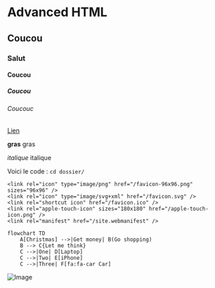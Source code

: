 # Advanced HTML

## Coucou

### Salut

#### Coucou

##### Coucou

###### Coucouc

[Lien](www.google.fr)


**gras** gras

_italique_ italique

Voici le code : `cd dossier/`

```
<link rel="icon" type="image/png" href="/favicon-96x96.png" sizes="96x96" />
<link rel="icon" type="image/svg+xml" href="/favicon.svg" />
<link rel="shortcut icon" href="/favicon.ico" />
<link rel="apple-touch-icon" sizes="180x180" href="/apple-touch-icon.png" />
<link rel="manifest" href="/site.webmanifest" />
```

```mermaid
flowchart TD
    A[Christmas] -->|Get money| B(Go shopping)
    B --> C{Let me think}
    C -->|One| D[Laptop]
    C -->|Two| E[iPhone]
    C -->|Three| F[fa:fa-car Car]
```

![Image](https://avatars.githubusercontent.com/u/96932290?v=4)
